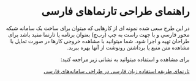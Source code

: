 <div dir="rtl" lang="fa"><h1>
  راهنمای طراحی تارنماهای فارسی</h1>
<p>در این طرح سعی شده نمونه ای از کارهایی که میتوان برای ساخت یک سامانه شبکه محور فارسی و با جهت راست به چپ (رب‌چ) بعنوان برنامه یا تارنما مفید باشد برای طراحان تهیه و اجرا شود. شما میتوانید با مشاهده خروجی کارها در صورت تمایل با مشاهده متن منبع یا برداشتن رونوشت از آنها بهره ببرید.</p>
  <p>
    برای مشاهده و استفاده میتوانید به نشانی زیر مراجعه کنید:</p>
  <a href="https://m-hatami.github.io/farsi/">تارنمای طریقه استفاده زبان فارسی در طراحی سامانه‌های فارسی</a>
</div>
